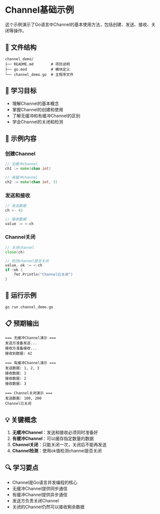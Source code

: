 # Channel基础示例

这个示例演示了Go语言中Channel的基本使用方法，包括创建、发送、接收、关闭等操作。

## 📁 文件结构

```
channel_demo/
├── README.md        # 项目说明
├── go.mod           # 模块定义
└── channel_demo.go  # 主程序文件
```

## 🎯 学习目标

- 理解Channel的基本概念
- 掌握Channel的创建和使用
- 了解无缓冲和有缓冲Channel的区别
- 学会Channel的关闭和检测

## 📖 示例内容

### 创建Channel
```go
// 无缓冲channel
ch1 := make(chan int)

// 有缓冲channel
ch2 := make(chan int, 3)
```

### 发送和接收
```go
// 发送数据
ch <- 42

// 接收数据
value := <-ch
```

### Channel关闭
```go
// 关闭channel
close(ch)

// 检测channel是否关闭
value, ok := <-ch
if !ok {
    fmt.Println("Channel已关闭")
}
```

## 🚀 运行示例

```bash
go run channel_demo.go
```

## 📋 预期输出

```
=== 无缓冲Channel演示 ===
发送方准备发送...
接收方准备接收...
接收到数据: 42

=== 有缓冲Channel演示 ===
发送数据: 1, 2, 3
接收数据: 1
接收数据: 2
接收数据: 3

=== Channel关闭演示 ===
发送数据: 100, 200
Channel已关闭
```

## 💡 关键概念

1. **无缓冲Channel**：发送和接收必须同时准备好
2. **有缓冲Channel**：可以缓存指定数量的数据
3. **Channel关闭**：只能关闭一次，关闭后不能再发送
4. **Channel检测**：使用ok值检测channel是否关闭

## 🔍 学习要点

- Channel是Go语言并发编程的核心
- 无缓冲Channel提供同步通信
- 有缓冲Channel提供异步通信
- 发送方负责关闭Channel
- 关闭的Channel仍然可以接收剩余数据 